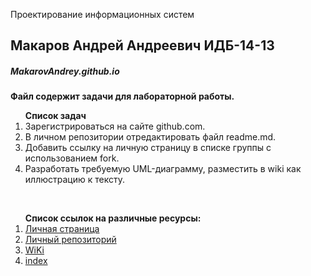  Проектирование информационных систем
## Макаров Андрей Андреевич ИДБ-14-13
##### MakarovAndrey.github.io
**Файл содержит задачи для лабораторной работы.**<br>
<ol><strong>Список задач</strong><br>   
<li>Зарегистрироваться на сайте github.com.<br>
<li>В личном репозитории отредактировать файл readme.md.<br>
<li>Добавить ссылку на личную страницу в списке группы с использованием fork.<br>
<li>Разработать требуемую UML-диаграмму, разместить в wiki как иллюстрацию к тексту.</ol><br>
<ol><strong>Список ссылок на различные ресурсы:</strong><br>
<li><a href="https://github.com/LilSneezer">Личная страница</a><br>
<li><a href="https://github.com/LilSneezer/MakarovAndrey.github.io">Личный репозиторий</a><br>
<li><a href="https://github.com/LilSneezer/MakarovAndrey.github.io/wiki">WiKi</a><br>
<li><a href="https://MakarovAndrey.github.io ">index</a></ol><br>
